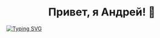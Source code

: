 <p align="center">
  <h1 align="center">Привет, я Андрей! 👋</h1>
  <a href="https://git.io/typing-svg">
    <img src="https://readme-typing-svg.herokuapp.com?color=%2336BCF7&lines=Java+Backend+Developer" alt="Typing SVG" />
  </a>
</p>
